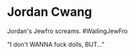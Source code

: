 Jordan Cwang
============

Jordan's Jewfro screams.  #WailingJewFro

"I don't WANNA fuck dolls, BUT..."
